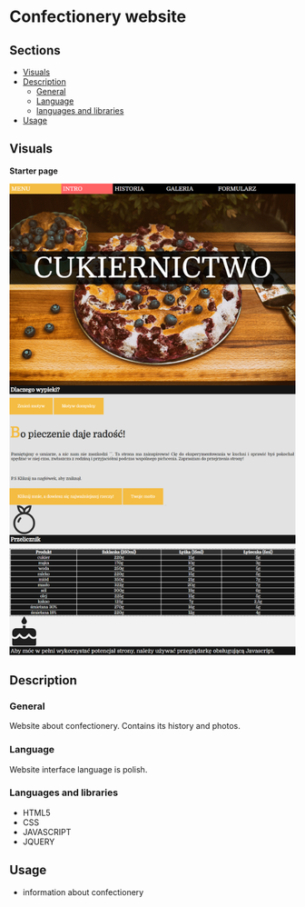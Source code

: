 
# Confectionery website

## Sections

 - [Visuals](#visuals)
 - [Description](#description)
	 - [General](#general)
	 - [Language](#language)
	 - [languages and libraries](#languages-and-libraries)
 - [Usage](#usage)
 
## Visuals

**Starter page**

![starter](docs/images/screenshot_starter.png)

## Description

### General

Website about confectionery. Contains its history and photos.

### Language

 Website interface language is polish.
 
### Languages and libraries

 - HTML5
 - CSS
 - JAVASCRIPT
 - JQUERY

## Usage

 - information about confectionery
